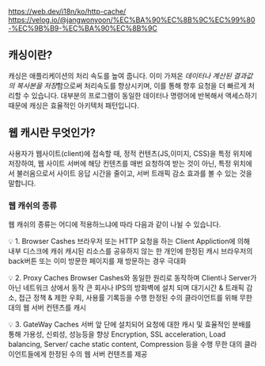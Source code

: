 https://web.dev/i18n/ko/http-cache/
https://velog.io/@jangwonyoon/%EC%BA%90%EC%8B%9C%EC%99%80-%EC%9B%B9-%EC%BA%90%EC%8B%9C

## 캐싱이란?

캐싱은 애플리케이션의 처리 속도를 높여 줍니다. 이미 가져온 *데이터나 계산된 결과값의 복사본을 저장*함으로써 처리속도를 향상시키며, 이를 통해 향후 요청을 더 빠르게 처리할 수 있습니다. 대부분의 프로그램이 동일한 데이터나 명령어에 반복해서 액세스하기 때문에 캐싱은 효율적인 아키텍처 패턴입니다.

## 웹 캐시란 무엇인가?

사용자가 웹사이트(client)에 접속할 때, 정적 컨텐츠(JS,이미지, CSS)을 특정 위치에 저장하여, 웹 사이트 서버에 해당 컨텐츠를 매번 요청하여 받는 것이 아닌, 특정 위치에서 불러옴으로서 사이트 응답 시간을 줄이고, 서버 트래픽 감소 효과를 볼 수 있는 것을 말합니다.

### 웹 캐쉬의 종류

웹 캐쉬의 종류는 어디에 적용하느냐에 따라 다음과 같이 나뉠 수 있습니다.

💡 1. Browser Cashes
브라우저 또는 HTTP 요청을 하는 Client Appliction에 의해 내부 디스크에 캐쉬
캐시된 리소스를 공유하지 않는 한 개인에 한정된 캐시
브라우저의 back버튼 또는 이미 방문한 페이지를 재 방문하는 경우 극대화

💡 2. Proxy Caches
Browser Cashes와 동일한 원리로 동작하며 Client나 Server가 아닌 네트워크 상에서 동작
큰 회사나 IPS의 방화벽에 설치 되며 대기시간 & 트래픽 감소, 접근 정책 & 제한 우회, 사용률 기록등을 수행
한정된 수의 클라이언트를 위해 무한 대의 웹 서버 컨텐츠를 캐시

💡 3. GateWay Caches
서버 앞 단에 설치되어 요청에 대한 캐시 및 효율적인 분배를 통해 가용성, 신뢰성, 성능등을 향상
Encryption, SSL acceleration, Load balancing, Server/ cache static content, Compression 등을 수행
무한 대의 클라이언트들에게 한정된 수의 웹 서버 컨텐츠를 제공
